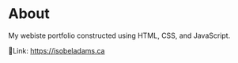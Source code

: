# About
My webiste portfolio constructed using HTML, CSS, and JavaScript.

🔗Link: https://isobeladams.ca
